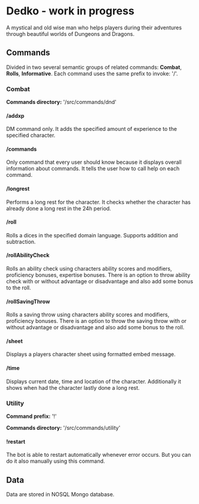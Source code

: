# Dedko - work in progress
A mystical and old wise man who helps players during their adventures through beautiful worlds of Dungeons and Dragons.

## Commands
Divided in two several semantic groups of related commands: **Combat**, **Rolls**, **Informative**.
Each command uses the same prefix to invoke: '/'.

### Combat

**Commands directory:** '/src/commands/dnd'

#### /addxp
DM command only. It adds the specified amount of experience to the specified character.

#### /commands
Only command that every user should know because it displays overall information about commands. It tells the user how to call help on each command.

#### /longrest
Performs a long rest for the character. It checks whether the character has already done a long rest in the 24h period.

#### /roll
Rolls a dices in the specified domain language. Supports addition and subtraction.

#### /rollAbilityCheck
Rolls an ability check using characters ability scores and modifiers, proficiency bonuses, expertise bonuses. There is an option to throw ability check with or without advantage or disadvantage and also add some bonus to the roll.

#### /rollSavingThrow
Rolls a saving throw using characters ability scores and modifiers, proficiency bonuses. There is an option to throw the saving throw with or without advantage or disadvantage and also add some bonus to the roll.

#### /sheet
Displays a players character sheet using formatted embed message.

#### /time
Displays current date, time and location of the character. Additionally it shows when had the character lastly done a long rest.

### Utility
**Command prefix:** '!'

**Commands directory:** '/src/commands/utility'

#### !restart
The bot is able to restart automatically whenever error occurs. But you can do it also manually using this command.

## Data
Data are stored in NOSQL Mongo database.
